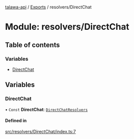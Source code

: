 [talawa-api](../README.md) / [Exports](../modules.md) / resolvers/DirectChat

# Module: resolvers/DirectChat

## Table of contents

### Variables

- [DirectChat](resolvers_DirectChat.md#directchat)

## Variables

### DirectChat

• `Const` **DirectChat**: [`DirectChatResolvers`](types_generatedGraphQLTypes.md#directchatresolvers)

#### Defined in

[src/resolvers/DirectChat/index.ts:7](https://github.com/PalisadoesFoundation/talawa-api/blob/55cb3be/src/resolvers/DirectChat/index.ts#L7)
